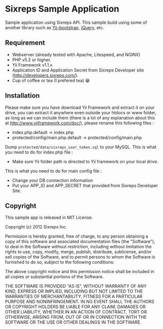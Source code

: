# Sixreps Sample Application

Sample application using Sixreps API. This sample build using some of another library such as [Yii-bootstrap](http://www.cniska.net/yii-bootstrap/), [jQuery](http://jquery.com/), etc.

## Requirement

* Webserver (already tested with Apache, Litespeed, and NGINX)
* PHP v5.2 or higher.
* Yii Framework v1.1.x
* Application ID and Application Secret from Sixreps Developer site (http://developers.sixreps.com/).
* Cup of coffee or tea (I prefered tea) :grin:

## Installation

Please make sure you have download Yii Framework and extract it on your drive, you can extract it anywhere even outside your htdocs or www folder, as long as we can include them (there is a lot of any explanation about this at http://www.yiiframework.com/doc/), please rename this following files :

* index.php.default -> index.php
* protected/config/main.php.default -> protected/config/main.php

Dump ``protected/data/sixreps_user_token.sql`` to your MySQL. This is what you need to do for index.php file :

* Make sure Yii folder path is directed to Yii framework on your local drive.

This is what you need to do for main config file :

* Change your DB connection information
* Put your APP_ID and APP_SECRET that provided from Sixreps Developer Site.

## Copyright

This sample app is released in MIT License.

Copyright (c) 2012 Sixreps Inc.

Permission is hereby granted, free of charge, to any person obtaining a copy of this software and associated documentation files (the "Software"), to deal in the Software without restriction, including without limitation the rights to use, copy, modify, merge, publish, distribute, sublicense, and/or sell copies of the Software, and to permit persons to whom the Software is furnished to do so, subject to the following conditions:

The above copyright notice and this permission notice shall be included in all copies or substantial portions of the Software.

THE SOFTWARE IS PROVIDED "AS IS", WITHOUT WARRANTY OF ANY KIND, EXPRESS OR IMPLIED, INCLUDING BUT NOT LIMITED TO THE WARRANTIES OF MERCHANTABILITY, FITNESS FOR A PARTICULAR PURPOSE AND NONINFRINGEMENT. IN NO EVENT SHALL THE AUTHORS OR COPYRIGHT HOLDERS BE LIABLE FOR ANY CLAIM, DAMAGES OR OTHER LIABILITY, WHETHER IN AN ACTION OF CONTRACT, TORT OR OTHERWISE, ARISING FROM, OUT OF OR IN CONNECTION WITH THE SOFTWARE OR THE USE OR OTHER DEALINGS IN THE SOFTWARE.